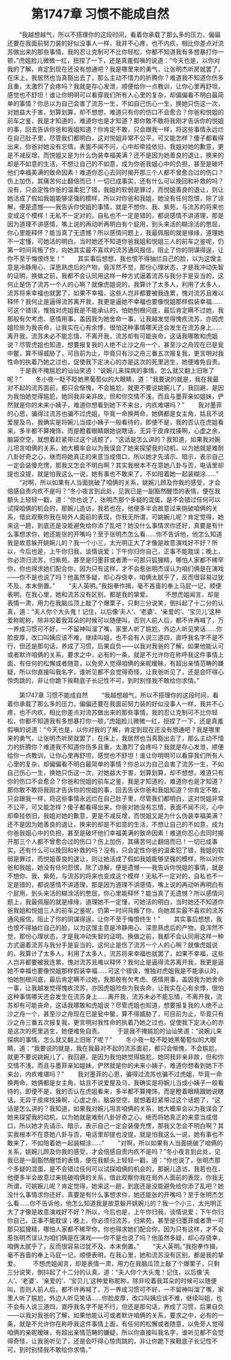 # 　　第1747章 习惯不能成自然
　　“我越想越气，所以不搭理你的这段时间，看着你承载了那么多的压力，偏偏还要在我面前努力装的好似没事人一样，我并不心疼，也不内疚，相比你差点对流苏做出来的那些事情，我的忍让克制可不比你轻松，你都不知道我有多想暴打你一顿，”虎姐脸儿微微一红，扭捏了一下，还是真羞假嗔的说道：“今天也是，以你对我的了解，肯定到现在还没有想通吧？我是哪里来的勇气，让张明杰听房就罢了，在床上，我居然也当真豁出去了，那么主动不惜力的折腾你？难道我不知道你伤多且重，太激烈了会疼吗？我就是存心发泄，顺便给你一点教训，让你心里再舒坦，感觉也不舒坦！谁让你明明可以看穿我们所有人心里的复杂，却偏偏看不明白最简单的事情？你总以为自己会害了流苏一生，不如自己伤心一生，换她只伤这一次，对她益大于害，划算划算，却不想想，难道只有你的伤口不会愈合？你爸和悦姐的前车之鉴，我是才知道的，难道你也是才知道？那你敢不敢将我刚才告诉你的悦姐的事，回去告诉你爸和我姐知道？你肯定不敢，只会跟我一样，将这些事情永远烂在自己肚子里，尽管我们都明白，这对悦姐非常不公平，可又能怎样？傻子都看得出来，你爸对她没有忘情，表面不闻不问，心中却牵挂依旧，我姐对她的歉意，更是不减反增，而悦姐又是为什么伪装幸福美满？还不是因为她善良的退让，换来的却是不如意的生活，不想让自己的不如意，成为你爸我姐心中的负担，甚至是破坏他们幸福美满的致命因素！难道你忍心去同时揭开那三个人都不曾愈合过的伤口？伤上加伤，其痛苦何止翻倍而已！一切已成事实，还有什么可以挽回和补救的吗？没有，只会定性你爸的温柔犯了错，我姐的软弱是罪过，而悦姐善良的退让，则让她活成了假如我姐能够坚强的模样，所以对你爸和我姐，她没有任何怨恨，除了谅解，便是遗憾——我告诉你悦姐的事情，就是不想你、我、紫苑，与流苏的将来也变成这个模样！无私不一定对的，自私也不一定是错的，都说感情不讲道理，那是因为道理不讲感情，嘴上说的再动听再明白有个屁用，到头来活的糊涂活的憋屈，你心里能释怀？能当真了无遗憾？所以感情问题上，我最佩服的就是缘缘，道理她不一定懂，可她活的明白，当时她还不知道你爸我姐和悦姐三人的前车之鉴呢，仍第一时间背叛了你，向她其实最不喜欢的流苏通风报信，阻止了你的阴谋得逞，让你不至于悔恨终生！”
　　其实事后想想，我也恨不得抽烂自己的脸，以为这馊主意是冷静用心、深思熟虑后的产物，竟浑然不觉，那份心理状态，才是我冲动失智的证明，换做之前，我都不会认同用这样一种方式逼着流苏与我分手是妥当的，这何止是伤了流苏一个人的心啊？就像虎姐说的，我算计了太多人，利用了太多人，流苏将来幸福也就罢了，如果不幸福，这些人岂非都要被我连累，愧对流苏且难以释怀？我何止是逼得流苏离开我，我更是逼她不幸福也要像悦姐那样假装幸福……可这个错误，惟独对虎姐我是不能承认的，怕她刨根问底，最后肯定瞒不过她，我那般有欠考虑、感情用事，盖因我为她舍命一事，让我越发觉得愧疚流苏，亦因虎姐险些为我丧命，让我实在心有余悸，很怕这种事情哪天还会发生在流苏身上……离开我，流苏未必不能忘情，不离开我，流苏却有可能丧命，这话我哪敢和虎姐说？尽管虎姐也知道，想要报复我的人绝不止沙之舟一个，甚至沙之舟现在已是瓮中鳖，算不得威胁了，可目前为止，毕竟只有沙之舟三番五次报复我，更言明对我性命的执着乃她之过也，促使我下定决心的亦是这次的死里逃生，她便难免自责。
　　于是我不掩尴尬的讪讪笑道：“说婉儿来探病的事情，怎么就又翻上旧账了呢？”
　　冬小夜一眨不眨她黑葡萄似的大眼睛，道：“我要说的就是，我在我最对不起的流苏面前，都只会惭愧，不会尴尬，就更不要说姚婉儿了，我回避，是因为我怕她觉得尴尬，她同我非亲非故，但和你交情不浅，而且与墨菲亲如姐妹，俨然就是你的未来小姨子，难道你想看到她下不来台，内疚难堪吗？”
　　我对墨菲的心思，骗得过流苏也骗不过虎姐，毕竟一命换两命，她俩都是女主角，姑且不说爱屋及乌，我确实是将婉儿当成小姨子一般看待的，即便不是，我的否认在虎姐看来，多半都不算掩饰，而是瞪着眼睛跟她说瞎话，无异于皮痒找揍啊，心虚之余，脑袋空空，就想着赶紧带过这个话题了，“这话是怎么讲的？我知道，如果我对婉儿坦言咱俩的关系，她大概率会以为我误会了她来探望我的动机，以为她就是难耐八卦好奇之心，继而将她真正的来意当成借口，所以她才先请示、暗示，表示自己一定会装傻充愣，那我又怎会不明白啊？其实我根本不在意她八卦与否，电话里却提也没提，就是怕我这么一说，她有事也不敢来了，不如陪着她一起装糊涂……”
　　“对啊，所以如果有人当面挑破了咱俩的关系，姚婉儿顾及你我的感受，才会倍感自责内疚不是吗？”冬小夜言到此处，见我已是一副豁然醒悟的表情，便在我额头上轻轻一戳，道：“你也说了，张明杰那个多疑的混蛋，是不会错过任何可以试探咱俩的机会的，那婉儿造访，我若也在，他便多半会故意过来挑破咱俩的关系，借此观察你我在局外人面前的表现，你我无所谓，可姚婉儿呢？肯定觉得，她来这一趟，到底还是没能避免给你添了乱吧？她没什么事情求你还好，真要是有什么事想求你，她还能张的开嘴吗？至于张明杰怎么看……你不告诉他，他怎么知道我是故意躲开姚婉儿的？我一个小三，太光明正大了才像是故意演戏好不好？所以，今后也是，上午你归我，谈情说爱；下午你归你自己，正事不能耽误；晚上，你必须归流苏，归紫苑，甚至是归墨菲或者萧一可那只狐狸精，哪怕人家都不稀罕你，你也得求她们配合你，因为只有这样，才不会惹张明杰误认为咱们俩是在演戏——你不是也说了吗？他虽然多疑，却心存侥幸，咱俩太腻乎了，反而很容易过犹不及、本末倒置。”
　　“夫人英明。”我抱拳作揖，毫不吝啬的奉上马屁一记，顺便表明，在我心里，她和流苏没有区别，都是我的挚爱。
　　不想虎姐闻言，却是表情一肃，用力在我脑瓜顶上敲了个爆栗子，只剩三分说笑，倒抖起了十二分的认真，道：“夫人你个大头鬼！记住，以后像‘夫人’、‘老婆’、‘亲爱的’、‘宝贝儿’这种爱称昵称，除非咬着我耳朵的时候可以随便叫，否则人前人后，都不许再喊了，万一养成习惯可不好，一不留神叫溜了嘴，家里人听了尴尬，外边人听见笑话……你脸皮厚，改口叫姨应该不难，继续叫姐，也不会有人说三道四，直呼我名字不是不行，但还是那句话，养成了习惯，后果自负——以我对我爸的了解，如果他能认可或者默许咱俩的关系，要求之中，必有的一条，就是不允许你在称呼我这件事情上面，有任何的松懈或者随意，以免旁人觉得咱俩的亲昵暧昧，有超出亲情范畴的嫌疑，所以你直接叫我名字，谁听见都不会觉得奇怪，让我爸听见了，还是会吓得心惊肉跳的，非让你跪下挨鞋底子长记性不可，到时别怪我不敢给你求情。”

　　第1747章 习惯不能成自然
　　“我越想越气，所以不搭理你的这段时间，看着你承载了那么多的压力，偏偏还要在我面前努力装的好似没事人一样，我并不心疼，也不内疚，相比你差点对流苏做出来的那些事情，我的忍让克制可不比你轻松，你都不知道我有多想暴打你一顿，”虎姐脸儿微微一红，扭捏了一下，还是真羞假嗔的说道：“今天也是，以你对我的了解，肯定到现在还没有想通吧？我是哪里来的勇气，让张明杰听房就罢了，在床上，我居然也当真豁出去了，那么主动不惜力的折腾你？难道我不知道你伤多且重，太激烈了会疼吗？我就是存心发泄，顺便给你一点教训，让你心里再舒坦，感觉也不舒坦！谁让你明明可以看穿我们所有人心里的复杂，却偏偏看不明白最简单的事情？你总以为自己会害了流苏一生，不如自己伤心一生，换她只伤这一次，对她益大于害，划算划算，却不想想，难道只有你的伤口不会愈合？你爸和悦姐的前车之鉴，我是才知道的，难道你也是才知道？那你敢不敢将我刚才告诉你的悦姐的事，回去告诉你爸和我姐知道？你肯定不敢，只会跟我一样，将这些事情永远烂在自己肚子里，尽管我们都明白，这对悦姐非常不公平，可又能怎样？傻子都看得出来，你爸对她没有忘情，表面不闻不问，心中却牵挂依旧，我姐对她的歉意，更是不减反增，而悦姐又是为什么伪装幸福美满？还不是因为她善良的退让，换来的却是不如意的生活，不想让自己的不如意，成为你爸我姐心中的负担，甚至是破坏他们幸福美满的致命因素！难道你忍心去同时揭开那三个人都不曾愈合过的伤口？伤上加伤，其痛苦何止翻倍而已！一切已成事实，还有什么可以挽回和补救的吗？没有，只会定性你爸的温柔犯了错，我姐的软弱是罪过，而悦姐善良的退让，则让她活成了假如我姐能够坚强的模样，所以对你爸和我姐，她没有任何怨恨，除了谅解，便是遗憾——我告诉你悦姐的事情，就是不想你、我、紫苑，与流苏的将来也变成这个模样！无私不一定对的，自私也不一定是错的，都说感情不讲道理，那是因为道理不讲感情，嘴上说的再动听再明白有个屁用，到头来活的糊涂活的憋屈，你心里能释怀？能当真了无遗憾？所以感情问题上，我最佩服的就是缘缘，道理她不一定懂，可她活的明白，当时她还不知道你爸我姐和悦姐三人的前车之鉴呢，仍第一时间背叛了你，向她其实最不喜欢的流苏通风报信，阻止了你的阴谋得逞，让你不至于悔恨终生！”
　　其实事后想想，我也恨不得抽烂自己的脸，以为这馊主意是冷静用心、深思熟虑后的产物，竟浑然不觉，那份心理状态，才是我冲动失智的证明，换做之前，我都不会认同用这样一种方式逼着流苏与我分手是妥当的，这何止是伤了流苏一个人的心啊？就像虎姐说的，我算计了太多人，利用了太多人，流苏将来幸福也就罢了，如果不幸福，这些人岂非都要被我连累，愧对流苏且难以释怀？我何止是逼得流苏离开我，我更是逼她不幸福也要像悦姐那样假装幸福……可这个错误，惟独对虎姐我是不能承认的，怕她刨根问底，最后肯定瞒不过她，我那般有欠考虑、感情用事，盖因我为她舍命一事，让我越发觉得愧疚流苏，亦因虎姐险些为我丧命，让我实在心有余悸，很怕这种事情哪天还会发生在流苏身上……离开我，流苏未必不能忘情，不离开我，流苏却有可能丧命，这话我哪敢和虎姐说？尽管虎姐也知道，想要报复我的人绝不止沙之舟一个，甚至沙之舟现在已是瓮中鳖，算不得威胁了，可目前为止，毕竟只有沙之舟三番五次报复我，更言明对我性命的执着乃她之过也，促使我下定决心的亦是这次的死里逃生，她便难免自责。
　　于是我不掩尴尬的讪讪笑道：“说婉儿来探病的事情，怎么就又翻上旧账了呢？”
　　冬小夜一眨不眨她黑葡萄似的大眼睛，道：“我要说的就是，我在我最对不起的流苏面前，都只会惭愧，不会尴尬，就更不要说姚婉儿了，我回避，是因为我怕她觉得尴尬，她同我非亲非故，但和你交情不浅，而且与墨菲亲如姐妹，俨然就是你的未来小姨子，难道你想看到她下不来台，内疚难堪吗？”
　　我对墨菲的心思，骗得过流苏也骗不过虎姐，毕竟一命换两命，她俩都是女主角，姑且不说爱屋及乌，我确实是将婉儿当成小姨子一般看待的，即便不是，我的否认在虎姐看来，多半都不算掩饰，而是瞪着眼睛跟她说瞎话，无异于皮痒找揍啊，心虚之余，脑袋空空，就想着赶紧带过这个话题了，“这话是怎么讲的？我知道，如果我对婉儿坦言咱俩的关系，她大概率会以为我误会了她来探望我的动机，以为她就是难耐八卦好奇之心，继而将她真正的来意当成借口，所以她才先请示、暗示，表示自己一定会装傻充愣，那我又怎会不明白啊？其实我根本不在意她八卦与否，电话里却提也没提，就是怕我这么一说，她有事也不敢来了，不如陪着她一起装糊涂……”
　　“对啊，所以如果有人当面挑破了咱俩的关系，姚婉儿顾及你我的感受，才会倍感自责内疚不是吗？”冬小夜言到此处，见我已是一副豁然醒悟的表情，便在我额头上轻轻一戳，道：“你也说了，张明杰那个多疑的混蛋，是不会错过任何可以试探咱俩的机会的，那婉儿造访，我若也在，他便多半会故意过来挑破咱俩的关系，借此观察你我在局外人面前的表现，你我无所谓，可姚婉儿呢？肯定觉得，她来这一趟，到底还是没能避免给你添了乱吧？她没什么事情求你还好，真要是有什么事想求你，她还能张的开嘴吗？至于张明杰怎么看……你不告诉他，他怎么知道我是故意躲开姚婉儿的？我一个小三，太光明正大了才像是故意演戏好不好？所以，今后也是，上午你归我，谈情说爱；下午你归你自己，正事不能耽误；晚上，你必须归流苏，归紫苑，甚至是归墨菲或者萧一可那只狐狸精，哪怕人家都不稀罕你，你也得求她们配合你，因为只有这样，才不会惹张明杰误认为咱们俩是在演戏——你不是也说了吗？他虽然多疑，却心存侥幸，咱俩太腻乎了，反而很容易过犹不及、本末倒置。”
　　“夫人英明。”我抱拳作揖，毫不吝啬的奉上马屁一记，顺便表明，在我心里，她和流苏没有区别，都是我的挚爱。
　　不想虎姐闻言，却是表情一肃，用力在我脑瓜顶上敲了个爆栗子，只剩三分说笑，倒抖起了十二分的认真，道：“夫人你个大头鬼！记住，以后像‘夫人’、‘老婆’、‘亲爱的’、‘宝贝儿’这种爱称昵称，除非咬着我耳朵的时候可以随便叫，否则人前人后，都不许再喊了，万一养成习惯可不好，一不留神叫溜了嘴，家里人听了尴尬，外边人听见笑话……你脸皮厚，改口叫姨应该不难，继续叫姐，也不会有人说三道四，直呼我名字不是不行，但还是那句话，养成了习惯，后果自负——以我对我爸的了解，如果他能认可或者默许咱俩的关系，要求之中，必有的一条，就是不允许你在称呼我这件事情上面，有任何的松懈或者随意，以免旁人觉得咱俩的亲昵暧昧，有超出亲情范畴的嫌疑，所以你直接叫我名字，谁听见都不会觉得奇怪，让我爸听见了，还是会吓得心惊肉跳的，非让你跪下挨鞋底子长记性不可，到时别怪我不敢给你求情。”
